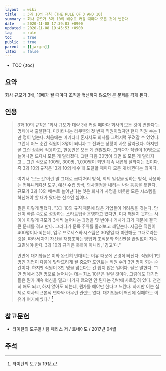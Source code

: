```yaml
---
layout  : wiki
title   : 3과 10의 규칙 (THE RULE OF 3 AND 10)
summary : 회사 규모가 3과 10의 배수로 커질 때마다 모든 것이 변한다
date    : 2020-11-08 17:39:03 +0900
updated : 2020-11-08 19:45:53 +0900
tag     : rule
toc     : true
public  : true
parent  : [[jargon]]
latex   : false
---
```

* TOC
{:toc}

## 요약

회사 규모가 3배, 10배가 될 때마다 조직을 혁신하지 않으면 큰 문제를 겪게 된다.

## 인용

> 3과 10의 규칙은 '회사 규모가 대략 3배 커질 때마다 회사의 모든 것이 변한다'는 명제에서 출발한다.
미키타니는 라쿠텐의 첫 번째 직원이었지만 현재 직원 수는 1만 명이 넘는다.
처음에는 미키타니 혼자서도 회사를 그럭저럭 꾸려갈 수 있었다.
그런데 어느 순간 직원이 3명이 되니까 그 전과는 상황이 사뭇 달라졌다.
하지만 곧 그런 상황에 적응하고, 한동안은 모든 게 괜찮았다.
그러다가 직원이 10명으로 늘어나면 또다시 모든 게 달라졌다.
그런 다음 30명이 되면 또 모든 게 달라지고...
그런 식으로 100명, 300명, 1,000명이 되면 계속 새롭게 달라지는 것이다.
즉 3과 10의 규칙은 '3과 10의 배수'에 도달할 때마다 모든 게 바뀐다는 의미다.
>
> 여기서 '모든 것'이란 말 그대로 급여 처리 방식, 회의 일정을 정하는 방식, 사용하는 커뮤니케이션 도구, 예산 수립 방식, 의사결정을 내리는 사람 등등을 뜻한다.
규모가 3과 10의 배수로 늘어난다는 것은 회사가 사명을 비롯한 모든 시스템을 혁신해야 할 때가 왔다는 신호인 셈이다.
>
> 필은 이렇게 말했다.
"3과 10의 규칙 때문에 많은 기업들이 어려움을 겪는다.
당신이 빠른 속도로 성장하는 스타트업을 운영하고 있다면,
미처 깨닫지 못하는 사이에 이렇게 규모가 3배씩 늘어나는 과정을 몇 번이나 거치게 되기 때문에 결국 큰 문제를 겪고 만다.
그러다가 문득 주위를 둘러보고 깨닫는다.
지금은 직원이 400명이나 되는데, 업무 프로세스와 시스템은 30명일 때 마련해둔 그대로라는 것을.
따라서 자기 자신을 재창조하는 방법과 조직문화 혁신안을 끊임없이 지속 고민해야 한다.
3과 10의 규칙은 축복이 아니라, '경고'다."
>
> 반면에 대기업들은 이와 완전히 반대되는 이유 때문에 곤경에 빠진다.
직원이 1만 명인 기업이 다음에 맞닥뜨리게 될 중요한 포인트는 직원 수가 3만 명이 되는 순간이다.
하지만 직원이 3만 명을 넘는다는 건 쉽지 않은 일이다.
필은 말한다.
"1만 명에서 3만 명으로 늘어나는 데는 최소 10년은 걸릴 것이다.
그럼에도 대기업들은 뭔가 계속 혁신을 밀고 나가지 않으면 안 된다는 강박에 사로잡혀 있다.
천천히 해도 되고, 하지 않아도 되는데, 뭔가를 해야만 한다고 느낀다.
하지만 이는 실제로 회사의 근본적 변화와 아무런 관련도 없다. 대기업들이 혁신에 실패하는 이유가 여기에 있다."
[^tim-19]

## 참고문헌

- 타이탄의 도구들 / 팀 페리스 저 / 토네이도 / 2017년 04월

## 주석

[^tim-19]: 타이탄의 도구들 19장.

